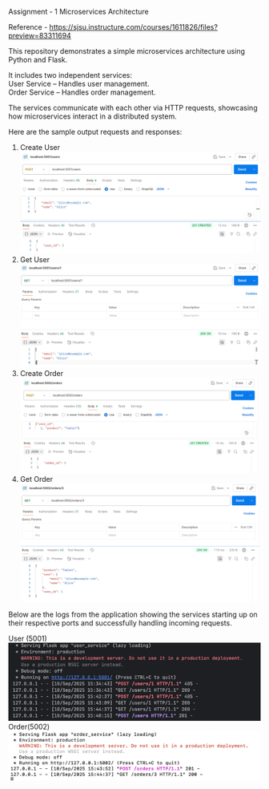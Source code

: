 Assignment - 1 
Microservices Architecture

Reference - https://sjsu.instructure.com/courses/1611826/files?preview=83311694

This repository demonstrates a simple microservices architecture using Python and Flask.

It includes two independent services: <br>
	User Service – Handles user management. <br>
	Order Service – Handles order management.

The services communicate with each other via HTTP requests, showcasing how microservices interact in a distributed system.

Here are the sample output requests and responses: 

1. Create User 
![img_3.png](images/create_user.png)
2. Get User
![img.png](images/get_user.png)
3. Create Order
![img_1.png](images/create_order.png)
4. Get Order
![img_2.png](images/get_order.png)

Below are the logs from the application showing the services starting up on their respective ports and successfully handling incoming requests.<br>

User (5001)
![img_4.png](images/user_service_logs.png)
Order(5002)
![img_6.png](images/order_Service_logs.png)